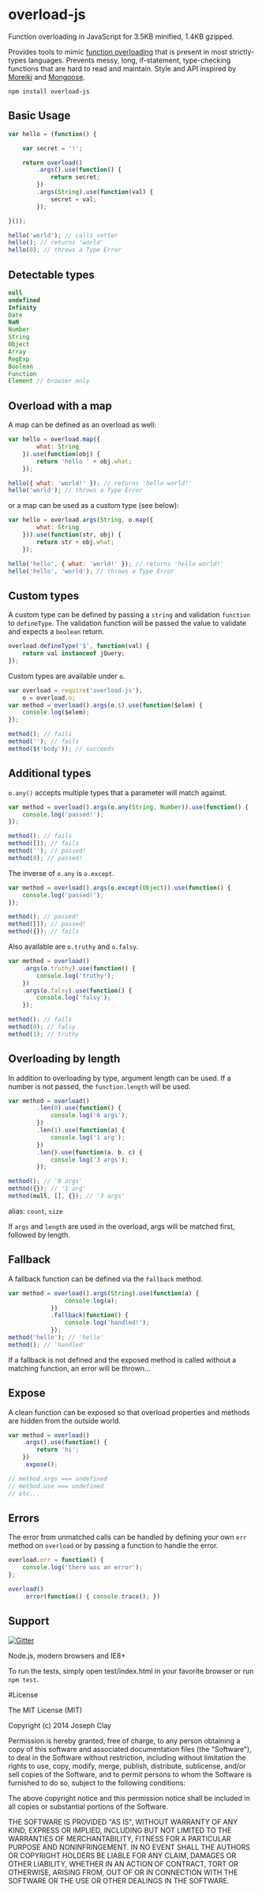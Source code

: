 overload-js
==========

Function overloading in JavaScript for 3.5KB minified, 1.4KB gzipped.

Provides tools to mimic [function overloading][1] that is present in most strictly-types languages. Prevents messy, long, if-statement, type-checking functions that are hard to read and maintain. Style and API inspired by [Moreiki][2] and [Mongoose][3].

[1]: <https://en.wikipedia.org/wiki/Function_overloading>
[2]: <https://github.com/Moeriki/overload-js>
[3]: <http://mongoosejs.com/>

`npm install overload-js`

Basic Usage
-----------

```javascript
var hello = (function() {

	var secret = '!';

	return overload()
		.args().use(function() {
			return secret;
		})
		.args(String).use(function(val) {
			secret = val;
		});

}());

hello('world'); // calls setter
hello(); // returns 'world'
hello(0); // throws a Type Error
```

Detectable types
----------------

```javascript
null
undefined
Infinity
Date
NaN
Number
String
Object
Array
RegExp
Boolean
Function
Element // browser only
```

Overload with a map
----------------

A map can be defined as an overload as well:

```javascript
var hello = overload.map({
		what: String
	}).use(function(obj) {
		return 'hello ' + obj.what;
	});

hello({ what: 'world!' }); // returns 'hello world!'
hello('world'); // throws a Type Error
```

or a map can be used as a custom type (see below):
```javascript
var hello = overload.args(String, o.map({
		what: String
	})).use(function(str, obj) {
		return str + obj.what;
	});

hello('hello', { what: 'world!' }); // returns 'hello world!'
hello('hello', 'world'); // throws a Type Error
```

Custom types
----------------

A custom type can be defined by passing a `string` and validation `function` to
`defineType`. The validation function will be passed the value to validate
and expects a `boolean` return.

```javascript
overload.defineType('$', function(val) {
	return val instanceof jQuery;
});
```

Custom types are available under `o`.

```javascript
var overload = require('overload-js'),
	o = overload.o;
var method = overload().args(o.$).use(function($elem) {
	console.log($elem);
});

method(); // fails
method(''); // fails
method($('body')); // succeeds
```

Additional types
----------------

`o.any()` accepts multiple types that a parameter will match against.

```javascript
var method = overload().args(o.any(String, Number)).use(function() {
	console.log('passed!');
});

method(); // fails
method([]); // fails
method(''); // passed!
method(0); // passed!
```

The inverse of `o.any` is `o.except`.

```javascript
var method = overload().args(o.except(Object)).use(function() {
	console.log('passed!');
});

method(); // passed!
method([]); // passed!
method({}); // fails
```

Also available are `o.truthy` and `o.falsy`.

```javascript
var method = overload()
	.args(o.truthy).use(function() {
		console.log('truthy');
	})
	.args(o.falsy).use(function() {
		console.log('falsy');
	});

method(); // fails
method(0); // falsy
method(1); // truthy
```

Overloading by length
----------------

In addition to overloading by type, argument length can be used.
If a number is not passed, the `function.length` will be used.

```javascript
var method = overload()
		.len(0).use(function() {
			console.log('0 args');
		})
		.len(1).use(function(a) {
			console.log('1 arg');
		})
		.len().use(function(a, b, c) {
			console.log('3 args');
		});

method(); // '0 args'
method({}); // '1 arg'
method(null, [], {}); // '3 args'
```

alias: `count`, `size`

If `args` and `length` are used in the overload, args will be matched
first, followed by length.

Fallback
----------------

A fallback function can be defined via the `fallback` method.

```javascript
var method = overload().args(String).use(function(a) {
				console.log(a);
			})
			.fallback(function() {
				console.log('handled!');
			});
method('hello'); // 'hello'
method(); // 'handled'
```

If a fallback is not defined and the exposed method is called
without a matching function, an error will be thrown...

Expose
----------------

A clean function can be exposed so that overload properties
and methods are hidden from the outside world. 

```javascript
var method = overload()
	.args().use(function() {
		return 'hi';
	})
	.expose();

// method.args === undefined
// method.use === undefined
// etc...
```

Errors
----------------

The error from unmatched calls can be handled by defining your own `err` method on `overload` or
by passing a function to handle the error.

```javascript
overload.err = function() {
	console.log('there was an error');
};

overload()
	.error(function() { console.trace(); })
```

Support
----------------

[![Gitter](https://badges.gitter.im/Join%20Chat.svg)](https://gitter.im/JosephClay/overload-js?utm_source=badge&utm_medium=badge&utm_campaign=pr-badge&utm_content=badge)

Node.js, modern browsers and IE8+

To run the tests, simply open test/index.html in your favorite browser or run `npm test`.

#License

The MIT License (MIT)

Copyright (c) 2014 Joseph Clay

Permission is hereby granted, free of charge, to any person obtaining a copy
of this software and associated documentation files (the "Software"), to deal
in the Software without restriction, including without limitation the rights
to use, copy, modify, merge, publish, distribute, sublicense, and/or sell
copies of the Software, and to permit persons to whom the Software is
furnished to do so, subject to the following conditions:

The above copyright notice and this permission notice shall be included in
all copies or substantial portions of the Software.

THE SOFTWARE IS PROVIDED "AS IS", WITHOUT WARRANTY OF ANY KIND, EXPRESS OR
IMPLIED, INCLUDING BUT NOT LIMITED TO THE WARRANTIES OF MERCHANTABILITY,
FITNESS FOR A PARTICULAR PURPOSE AND NONINFRINGEMENT.  IN NO EVENT SHALL THE
AUTHORS OR COPYRIGHT HOLDERS BE LIABLE FOR ANY CLAIM, DAMAGES OR OTHER
LIABILITY, WHETHER IN AN ACTION OF CONTRACT, TORT OR OTHERWISE, ARISING FROM,
OUT OF OR IN CONNECTION WITH THE SOFTWARE OR THE USE OR OTHER DEALINGS IN
THE SOFTWARE.

